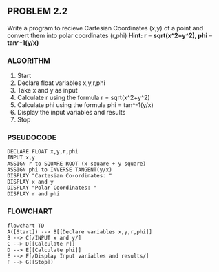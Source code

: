 ## PROBLEM 2.2
Write a program to recieve Cartesian Coordinates (x,y) of a point and convert them into polar coordinates (r,phi)
**Hint: r = sqrt(x^2+y^2), phi = tan^-1(y/x)**

### ALGORITHM
1. Start
2. Declare float variables x,y,r,phi
3. Take x and y as input
4. Calculate r using the formula r = sqrt(x^2+y^2)
5. Calculate phi using the formula phi = tan^-1(y/x)
6. Display the input variables and results
7. Stop


### PSEUDOCODE

```pseudocode
DECLARE FLOAT x,y,r,phi
INPUT x,y
ASSIGN r to SQUARE ROOT (x square + y square)
ASSIGN phi to INVERSE TANGENT(y/x)
DISPLAY "Cartesian Co-ordinates: "
DISPLAY x and y
DISPLAY "Polar Coordinates: "
DISPLAY r and phi
```

### FLOWCHART

```mermaid
flowchart TD
A([Start]) --> B[[Declare variables x,y,r,phi]]
B --> C[/INPUT x and y/]
C --> D[[Calculate r]]
D --> E[[Calculate phi]]
E --> F[/Display Input variables and results/]
F --> G([Stop])
```
